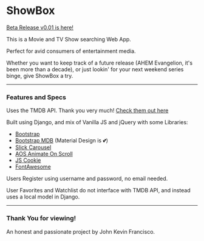 # ShowBox
[Beta Release v0.01 is here!](https://kevfrancisco.dev/apps/showbox)

This is a Movie and TV Show searching Web App.

Perfect for avid consumers of entertainment media.

Whether you want to keep track of a future release (AHEM Evangelion, it's been more than a decade), or just lookin' for your next weekend series binge, give ShowBox a try.

---
### Features and Specs

Uses the TMDB API. Thank you very much!
[Check them out here](https://www.themoviedb.org/)

Built using Django, and mix of Vanilla JS and jQuery with some Libraries:
- [Bootstrap](https://getbootstrap.com/)
- [Bootstrap MDB](https://mdbootstrap.com/) (Material Design is 💕)
- [Slick Carousel](https://kenwheeler.github.io/slick/)
- [AOS Animate On Scroll](https://michalsnik.github.io/aos/)
- [JS Cookie](https://github.com/js-cookie/js-cookie)
- [FontAwesome](https://fontawesome.com/)

Users Register using username and password, no email needed.

User Favorites and Watchlist do not interface with TMDB API, and instead uses a local model in Django.

---
### Thank You for viewing!
An honest and passionate project by John Kevin Francisco.
